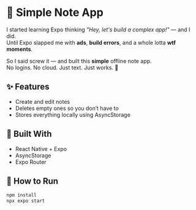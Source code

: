 # 📝 Simple Note App

I started learning Expo thinking *"Hey, let's build a complex app!"* — and I did.  
Until Expo slapped me with **ads**, **build errors**, and a whole lotta **wtf moments**.  

So I said screw it — and built this **simple** offline note app.  
No logins. No cloud. Just text. Just works. 🚀

## ✨ Features
- Create and edit notes
- Deletes empty ones so you don’t have to
- Stores everything locally using AsyncStorage

## 🚧 Built With
- React Native + Expo
- AsyncStorage
- Expo Router

## 🧪 How to Run

```bash
npm install
npx expo start
